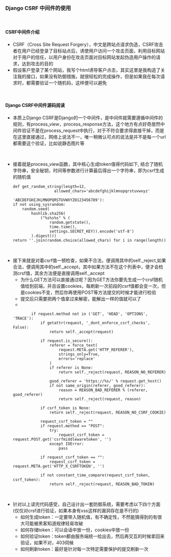 ### Django CSRF 中间件的使用

<br/>

#### CSRF中间件介绍
* CSRF（Cross Site Request Forgery），中文是跨站点请求伪造，CSRF攻击者在用户已经登录了目标站点后，诱使用户访问一个攻击页面，利用目标网站对于用户的信任，以用户身份在攻击页面对目标网站发起伪造用户操作的请求，达到攻击的目的
* 假设客户登录了某个网站，我写个html诱导客户点击，其实这里是我构造了关注我的接口，如果没有防御措施，就很轻松的完成操作，但是如果我在每次请求时，都需要验证一个随机码，这样便可以避免


<br/>

#### Django CSRF中间件源码阅读
* 本质上Django CSRF是Django的一个中间件，是中间件就需要遵循中间件的规则，有process_view，process_response方法，这个地方有点好奇居然中间件验证不是在process_request中执行，对于不符合要求得直接干掉，而是在这里直接通过，网络上说法不一，唯一稍微认可点的说法是并不是每一个url都需要这个验证，比如说静态图片等
<br/>

* 接着就是process_view函数，其中核心生成token值得代码如下, 结合了随机字符串，安全秘钥，时间等参数进行计算最后得出一个字符串，即为csrf生成的随机值
    ```
    def get_random_string(length=12,
                      allowed_chars='abcdefghijklmnopqrstuvwxyz'
                                    'ABCDEFGHIJKLMNOPQRSTUVWXYZ0123456789'):
    if not using_sysrandom:
        random.seed(
            hashlib.sha256(
                ("%s%s%s" % (
                    random.getstate(),
                    time.time(),
                    settings.SECRET_KEY)).encode('utf-8')
            ).digest())
    return ''.join(random.choice(allowed_chars) for i in range(length))
    ```

<br/>

* 接下来就是对着csrf值一顿检查，如果不合法，便调用其中的self._reject,如果合法，便调用其中的self._accept，其中如果方法不在这个列表中，便才会检测crsf值，其余方法便是直接调用self._accept
    * 为什么GET方法可以直接通过呢？因为GET方法你要先生成一个crsf随机值给到前端，并且设置cookies，每刷新一次前段的csrf值都会变一次，但是cookies不变，然后你再使用POST等方法提交的时候才能进行检验
    * 提交后只需要把两个值拿过来解密，能解出一样的值就可以了
    * 
    ```
            if request.method not in ('GET', 'HEAD', 'OPTIONS', 'TRACE'):
                if getattr(request, '_dont_enforce_csrf_checks', False):
                    return self._accept(request)

                if request.is_secure():
                    referer = force_text(
                        request.META.get('HTTP_REFERER'),
                        strings_only=True,
                        errors='replace'
                    )
                    if referer is None:
                        return self._reject(request, REASON_NO_REFERER)

                    good_referer = 'https://%s/' % request.get_host()
                    if not same_origin(referer, good_referer):
                        reason = REASON_BAD_REFERER % (referer, good_referer)
                        return self._reject(request, reason)

                if csrf_token is None:
                    return self._reject(request, REASON_NO_CSRF_COOKIE)

                request_csrf_token = ""
                if request.method == "POST":
                    try:
                        request_csrf_token = request.POST.get('csrfmiddlewaretoken', '')
                    except IOError:
                        pass

                if request_csrf_token == "":
                    request_csrf_token = request.META.get('HTTP_X_CSRFTOKEN', '')

                if not constant_time_compare(request_csrf_token, csrf_token):
                    return self._reject(request, REASON_BAD_TOKEN)
    ```


<br/>

* 针对以上读完代码感受，自己设计出一套防御系统，需要考虑以下四个方面(仅仅对crsf进行验证，如果本身有xss这样的漏洞存在是不行的)
    * 如何生成token：一定要带入随机值，有不确定性，不然能猜得到的有很大可能被黑客知道规律轻易攻破
    * 如何存储token：可以会话中放一份，cookies中放一份
    * 如何验证token：token都由服务端统一给出去，然后再交互的时候拿回来验证，如果不对，403伺候
    * 如何刷新token：最好是针对每一次特定需要保护的提交刷新一次
    
